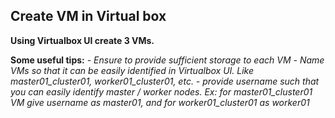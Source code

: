 ## Create VM in Virtual box

**Using Virtualbox UI create 3 VMs.**

**Some useful tips:**
*- Ensure to provide sufficient storage to each VM*
*- Name VMs so that it can be easily identified in Virtualbox UI. Like master01_cluster01, worker01_cluster01, etc.*
*- provide username such that you can easily identify master / worker nodes. Ex: for master01_cluster01 VM give username as master01, and for worker01_cluster01 as worker01*
